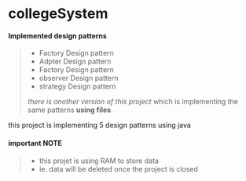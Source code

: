 # collegeSystem
#### Implemented design patterns 
>
> - Factory Design pattern
> - Adpter Design pattern
> - Factory Design pattern
> - observer Design pattern
> - strategy Design pattern
> >
> *there is another version of this project* which is implementing the same patterns **using files**.

this project is implementing 5 design patterns using java 
#### important NOTE
>
> - this projet is using RAM to store data 
> - ie. data will be deleted once the project is closed 
> 
